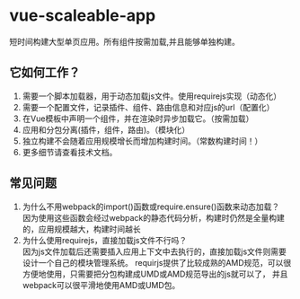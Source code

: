 # vue-scaleable-app
短时间构建大型单页应用。所有组件按需加载,并且能够单独构建。

## 它如何工作？
1. 需要一个脚本加载器，用于动态加载js文件。使用requirejs实现（动态化）
1. 需要一个配置文件，记录插件、组件、路由信息和对应js的url（配置化）
1. 在Vue模板中声明一个组件，并在渲染时异步加载它。（按需加载）
1. 应用和分包分离(插件，组件，路由)。（模块化）
1. 独立构建不会随着应用规模增长而增加构建时间。（常数构建时间！）
1. 更多细节请查看技术文档。

## 常见问题
1. 为什么不用webpack的import()函数或require.ensure()函数来动态加载？  
因为使用这些函数会经过webpack的静态代码分析，构建时仍然是全量构建的，应用规模越大，构建时间越长
1. 为什么使用requirejs，直接加载js文件不行吗？  
因为js文件加载后还需要插入应用上下文中去执行的，直接加载js文件则需要设计一个自己的模块管理系统。
requirjs提供了比较成熟的AMD规范，可以很方便地使用，只需要把分包构建成UMD或AMD规范导出的js就可以了，
并且webpack可以很平滑地使用AMD或UMD包。
  